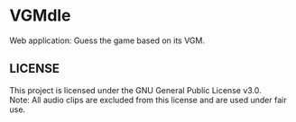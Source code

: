 # VGMdle

Web application: Guess the game based on its VGM.

## LICENSE

This project is licensed under the GNU General Public License v3.0.  
Note: All audio clips are excluded from this license and are used under fair use.
